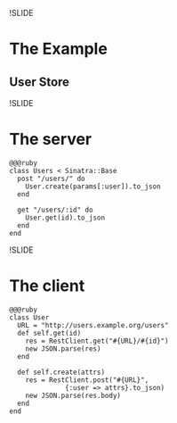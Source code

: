 !SLIDE
# The Example
## User Store


!SLIDE
# The server
    @@@ruby
    class Users < Sinatra::Base
      post "/users/" do
        User.create(params[:user]).to_json
      end

      get "/users/:id" do
        User.get(id).to_json
      end
    end

!SLIDE
# The client
    @@@ruby
    class User
      URL = "http://users.example.org/users"
      def self.get(id)
        res = RestClient.get("#{URL}/#{id}")
        new JSON.parse(res)
      end

      def self.create(attrs)
        res = RestClient.post("#{URL}",
                  {:user => attrs}.to_json)
        new JSON.parse(res.body)
      end
    end
